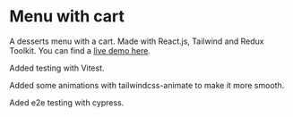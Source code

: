 # Menu with cart

A desserts menu with a cart. Made with React.js, Tailwind and Redux Toolkit. You can find a [live demo here](https://menu-with-cart.netlify.app/).

Added testing with Vitest.

Added some animations with tailwindcss-animate to make it more smooth.

Aded e2e testing with cypress.
